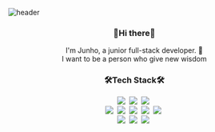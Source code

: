 ![header](https://capsule-render.vercel.app/api?type=slice&color=auto&height=300&section=header&text=zzun_ho9&fontSize=90)

<h3 align=center>👋Hi there👋</h3>
<p align=center>I'm Junho, a junior full-stack developer. 🌱<br/>
I want to be a person who give new wisdom</p>

<h3 align=center>🛠Tech Stack🛠</h3>

<p align=center>
<img src="https://img.shields.io/badge/Java-007396?style=for-the-badge&logo=Java&logoColor=white"/>&nbsp
<img src="https://img.shields.io/badge/JavaScript-F7DF1E?style=for-the-badge&logo=JavaScript&logoColor=white"/>&nbsp
<img src="https://img.shields.io/badge/Spring-6DB33F?style=for-the-badge&logo=Spring&logoColor=white"/>&nbsp<br/>
<img src="https://img.shields.io/badge/Python-3766AB?style=square&logo=Python&logoColor=white"/>&nbsp
<img src="https://img.shields.io/badge/C++-00599C?style=square&logo=C++&logoColor=white"/>&nbsp
<img src="https://img.shields.io/badge/Oracle-F80000?style=square&logo=Oracle&logoColor=white"/>&nbsp
<img src="https://img.shields.io/badge/MariaDB-003545?style=square&logo=MariaDB&logoColor=white"/>&nbsp
<img src="https://img.shields.io/badge/MySQL-4479A1?style=square&logo=MySQL&logoColor=white"/>&nbsp</br>
<img src="https://img.shields.io/badge/Docker-2496ED?style=square&logo=Docker&logoColor=white"/>&nbsp
<img src="https://img.shields.io/badge/Git-F05032?style=square&logo=Git&logoColor=white"/>&nbsp
<img src="https://img.shields.io/badge/GitHub-181717?style=square&logo=GitHub&logoColor=white"/>&nbsp
</p>
